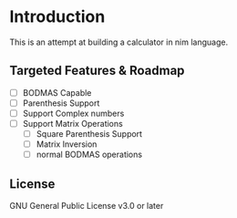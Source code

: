 # Introduction

This is an attempt at building a calculator in nim language.

## Targeted Features & Roadmap

- [ ] BODMAS Capable
- [ ] Parenthesis Support
- [ ] Support Complex numbers
- [ ] Support Matrix Operations
  - [ ] Square Parenthesis Support
  - [ ] Matrix Inversion
  - [ ] normal BODMAS operations

## License

GNU General Public License v3.0 or later
